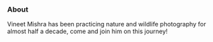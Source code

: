 
### About

Vineet Mishra has been practicing nature and wildlife photography for almost half a decade, come and join him on this journey!
